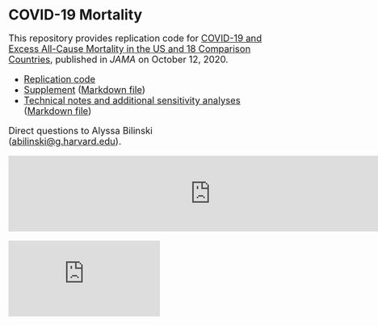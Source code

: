 # COVID-19 Mortality

 <font size="4"> This repository provides replication code for [COVID-19 and Excess All-Cause Mortality in the US
and 18 Comparison Countries](https://jamanetwork.com/journals/jama/issue/324/5), published in <em>JAMA</em> on October 12, 2020. 

- [Replication code](https://github.com/abilinski/MortalityCOVID19/tree/main/2%20-%20Scripts)
- [Supplement](https://github.com/abilinski/MortalityCOVID19/blob/main/3%20-%20Markdown%20files/Supplement/supplement_FINAL.pdf) ([Markdown file](https://github.com/abilinski/MortalityCOVID19/blob/main/3%20-%20Markdown%20files/Supplement/supplement_FINAL.Rmd))
- [Technical notes and additional sensitivity analyses](https://github.com/abilinski/MortalityCOVID19/blob/main/3%20-%20Markdown%20files/Technical%20notes%20and%20additional%20supplemental%20information/extended_supplement_FINAL.pdf) ([Markdown file](https://github.com/abilinski/MortalityCOVID19/blob/main/3%20-%20Markdown%20files/Technical%20notes%20and%20additional%20supplemental%20information/extended_supplement_FINAL.Rmd))

Direct questions to Alyssa Bilinski ([abilinski@g.harvard.edu](abilinski@g.harvard.edu)).

  </font>

 <embed src="https://github.com/abilinski/MortalityCOVID19/blob/main/3%20-%20Markdown%20files/Technical%20notes%20and%20additional%20supplemental%20information/extended_supplement_FINAL_files/figure-latex/deaths-1.pdf" alt="Mortality plot" width="800px" class="center"/>
 
 ![Alt](https://github.com/abilinski/MortalityCOVID19/blob/main/3%20-%20Markdown%20files/Technical%20notes%20and%20additional%20supplemental%20information/extended_supplement_FINAL_files/figure-latex/deaths-1.pdf)

